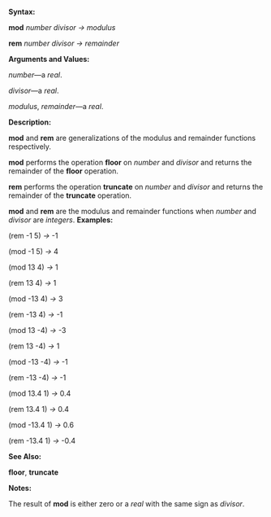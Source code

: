 

**Syntax:** 

**mod** *number divisor → modulus* 

**rem** *number divisor → remainder* 

**Arguments and Values:** 

*number*—a *real*. 

*divisor*—a *real*. 

*modulus*, *remainder*—a *real*. 

**Description:** 

**mod** and **rem** are generalizations of the modulus and remainder functions respectively. 

**mod** performs the operation **floor** on *number* and *divisor* and returns the remainder of the **floor** operation. 

**rem** performs the operation **truncate** on *number* and *divisor* and returns the remainder of the **truncate** operation. 

**mod** and **rem** are the modulus and remainder functions when *number* and *divisor* are *integers*. **Examples:** 

(rem -1 5) *→* -1 

(mod -1 5) *→* 4 

(mod 13 4) *→* 1 

(rem 13 4) *→* 1 

(mod -13 4) *→* 3 

(rem -13 4) *→* -1 

(mod 13 -4) *→* -3 

(rem 13 -4) *→* 1 

(mod -13 -4) *→* -1 

(rem -13 -4) *→* -1 

(mod 13.4 1) *→* 0.4 

(rem 13.4 1) *→* 0.4 

(mod -13.4 1) *→* 0.6 

(rem -13.4 1) *→* -0.4 



 

 

**See Also:** 

**floor**, **truncate** 

**Notes:** 

The result of **mod** is either zero or a *real* with the same sign as *divisor*. 

